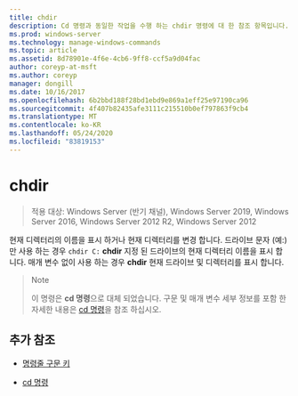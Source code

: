 ```yaml
---
title: chdir
description: Cd 명령과 동일한 작업을 수행 하는 chdir 명령에 대 한 참조 항목입니다.
ms.prod: windows-server
ms.technology: manage-windows-commands
ms.topic: article
ms.assetid: 8d78901e-4f6e-4cb6-9ff8-ccf5a9d04fac
author: coreyp-at-msft
ms.author: coreyp
manager: dongill
ms.date: 10/16/2017
ms.openlocfilehash: 6b2bbd188f28bd1ebd9e869a1eff25e97190ca96
ms.sourcegitcommit: 4f407b82435afe3111c215510b0ef797863f9cb4
ms.translationtype: MT
ms.contentlocale: ko-KR
ms.lasthandoff: 05/24/2020
ms.locfileid: "83819153"
---
```

# <a name="chdir"></a>chdir

> 적용 대상: Windows Server (반기 채널), Windows Server 2019, Windows Server 2016, Windows Server 2012 R2, Windows Server 2012

현재 디렉터리의 이름을 표시 하거나 현재 디렉터리를 변경 합니다. 드라이브 문자 (예:)만 사용 하는 경우 `chdir C:` **chdir** 지정 된 드라이브의 현재 디렉터리 이름을 표시 합니다. 매개 변수 없이 사용 하는 경우 **chdir** 현재 드라이브 및 디렉터리를 표시 합니다.

> > [!NOTE]
> 이 명령은 **cd 명령**으로 대체 되었습니다. 구문 및 매개 변수 세부 정보를 포함 한 자세한 내용은 [cd 명령](cd.md)을 참조 하십시오.

## <a name="additional-references"></a>추가 참조

- [명령줄 구문 키](command-line-syntax-key.md)

- [cd 명령](cd.md)
